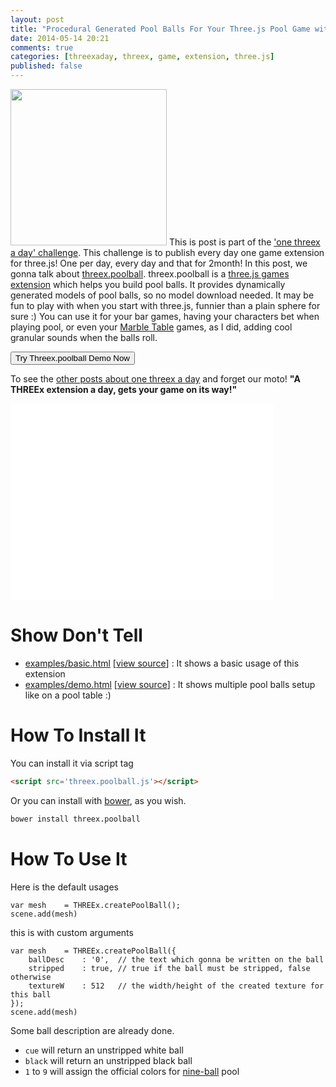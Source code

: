 ```yaml
---
layout: post
title: "Procedural Generated Pool Balls For Your Three.js Pool Game with threex.poolball"
date: 2014-05-14 20:21
comments: true
categories: [threexaday, threex, game, extension, three.js]
published: false
---
```


<a href='http://jeromeetienne.github.io/threex.poolball/examples/demo.html' target='_blank'><img class="right" src="https://raw.githubusercontent.com/jeromeetienne/threex.poolball/master/examples/images/screenshot-threex-poolball-512x512.jpg" width="250" height="250"></a>
This is post is part of the ['one threex a day' challenge](/blog/categories/threexaday/). 
This challenge is to publish every day one game extension for three.js!
One per day, every day and that for 2month!
In this post, we gonna talk about 
[threex.poolball](http://www.threejsgames.com/extensions/#threex.poolball).
threex.poolball is a [three.js games extension](http://www.threejsgames.com/extensions/) which helps you build pool balls. It provides dynamically generated models of pool balls, so no model download needed. It may be fun to play with when you start with three.js, funnier than a plain sphere for sure :) You can use it for your bar games, having  your characters bet when playing pool, or even your [Marble Table](http://jeromeetienne.github.io/marbleTable/) games, as I did, adding cool granular sounds when the balls roll. 

<a href='http://jeromeetienne.github.io/threex.poolball/examples/demo.html' target='_blank'><input type="button" value='Try Threex.poolball Demo Now' /></a>

To see the [other posts about one threex a day](/blog/categories/threexaday/) and forget our moto!
**"A THREEx extension a day, gets your game on its way!"**


<!-- more -->

<iframe width="420" height="315" src="//www.youtube.com/embed/eZkl-r-UOsg" frameborder="0" allowfullscreen></iframe>


Show Don't Tell
===============
* [examples/basic.html](http://jeromeetienne.github.io/threex.poolball/examples/basic.html)
\[[view source](https://github.com/jeromeetienne/threex.poolball/blob/master/examples/basic.html)\] :
It shows a basic usage of this extension
* [examples/demo.html](http://jeromeetienne.github.io/threex.poolball/examples/demo.html)
\[[view source](https://github.com/jeromeetienne/threex.poolball/blob/master/examples/demo.html)\] :
It shows multiple pool balls setup like on a pool table :)

How To Install It
=================

You can install it via script tag

```html
<script src='threex.poolball.js'></script>
```

Or you can install with [bower](http://bower.io/), as you wish.

```bash
bower install threex.poolball
```

How To Use It
=============

Here is the default usages

```
var mesh    = THREEx.createPoolBall();
scene.add(mesh)
```

this is with custom arguments

```
var mesh    = THREEx.createPoolBall({
    ballDesc    : '0',  // the text which gonna be written on the ball
    stripped    : true, // true if the ball must be stripped, false otherwise
    textureW    : 512   // the width/height of the created texture for this ball
});
scene.add(mesh)
```

Some ball description are already done.

* ```cue``` will return an unstripped white ball
* ```black``` will return an unstripped black ball
* ```1``` to ```9``` will assign the official colors for [nine-ball](http://en.wikipedia.org/wiki/Nine-ball) pool